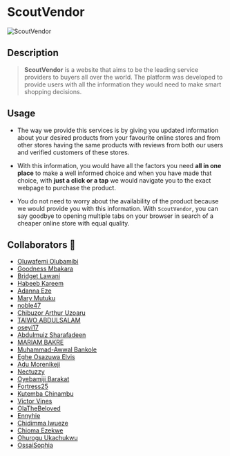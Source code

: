 # ScoutVendor

![ScoutVendor](https://i.im.ge/2022/08/06/Fg6TxS.SVLogo-BlackOrange.png)

## Description

> **ScoutVendor** is a website that aims to be the leading service providers to buyers all over the world. The platform was developed to provide users with all the information they would need to make smart shopping decisions.

## Usage
* The way we provide this services is by giving you updated information about your desired products from your favourite online stores and from other stores having the same products with reviews from both our users and verified customers of these stores. 
* With this information, you would have all the factors you need **all in one place** to make a well informed choice and when you have made that choice, with **just a click or a tap** we would navigate you to the exact webpage to purchase the product. 

* You do not need to worry about the availability of the product because we would provide you with this information. With `ScoutVendor`, you can say goodbye to opening multiple tabs on your browser in search of a cheaper online store with equal quality. 

## Collaborators 🤝

* [Oluwafemi Olubamibi](https://github.com/bamifemi)
* [Goodness Mbakara](https://github.com/Goodnessmbakara)
* [Bridget Lawani](https://github.com/Bridgetlawani)
* [Habeeb Kareem](https://github.com/olaide-hok)
* [Adanna Eze](https://github.com/lyndatcd)
* [Mary Mutuku](https://github.com/Mally13)
* [noble47](https://github.com/Noble-47)
* [Chibuzor Arthur Uzoaru](https://github.com/arthurbazz)
* [TAIWO ABDULSALAM](https://github.com/Sofiyyah1)
* [oseyi17](https://github.com/oseyi17)
* [Abdulmuiz Sharafadeen](https://github.com/alaswadiyy)
* [MARIAM BAKRE](https://github.com/MARIAMBAKRE)
* [Muhammad-Awwal Bankole](https://github.com/lawybanx)
* [Eghe Osazuwa Elvis](https://github.com/elviseghe123)
* [Adu Morenikeji](https://github.com/keji-kay)
* [Nectuzzy](https://github.com/Nectuzzy)
* [Oyebamiji Barakat](https://github.com/gentlesoul18)
* [Fortress25](https://github.com/Fortress25)
* [Kutemba Chinambu](https://github.com/Kutembachinambu)
* [Victor Vines](https://github.com/VIKKYVINES)
* [OlaTheBeloved](https://github.com/OlaTheBeloved)
* [Ennyhie](https://github.com/Ennyhie)
* [Chidimma Iwueze](https://github.com/Dimmah15)
* [Chioma Ezekwe](https://github.com/chiomaverra)
* [Ohurogu Ukachukwu](https://github.com/FrankUkay)
* [OssaiSophia](https://github.com/OssaiSophia)



